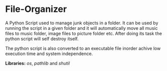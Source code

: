 # File-Organizer

A Python Script used to manage junk objects in a folder. It can be used by running the script in a given folder and it will automatically move all music files to music folder, image files to picture folder etc. After doing its task the python script will self destroy itself.  

The python script is also converted to an executable file inorder achive low execution time and system independence. 

**Libraries:** *os*, *pathlib* and *shutil* 
